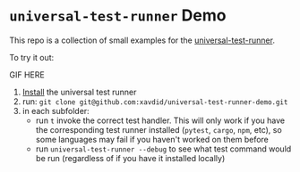 # `universal-test-runner` Demo

This repo is a collection of small examples for the [universal-test-runner](https://github.com/xavdid/universal-test-runner).

To try it out:

GIF HERE

1. [Install](https://github.com/xavdid/universal-test-runner#installation) the universal test runner
2. run: `git clone git@github.com:xavdid/universal-test-runner-demo.git`
3. in each subfolder:
   - run `t` invoke the correct test handler. This will only work if you have the corresponding test runner installed (`pytest`, `cargo`, `npm`, etc), so some languages may fail if you haven't worked on them before
   - run `universal-test-runner --debug` to see what test command would be run (regardless of if you have it installed locally)
